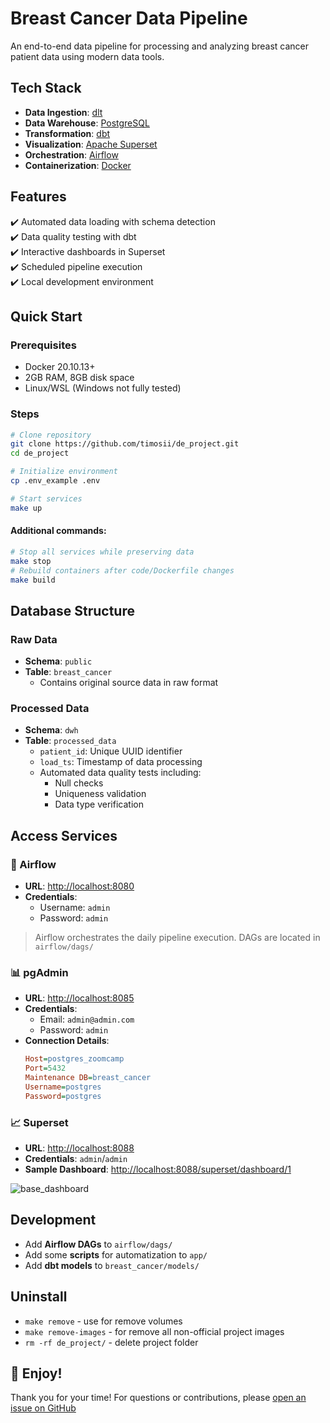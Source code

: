 # Breast Cancer Data Pipeline

An end-to-end data pipeline for processing and analyzing breast cancer patient data using modern data tools.

## Tech Stack

- **Data Ingestion**: [dlt](https://dlthub.com/)
- **Data Warehouse**: [PostgreSQL](https://www.postgresql.org/)
- **Transformation**: [dbt](https://www.getdbt.com/)
- **Visualization**: [Apache Superset](https://superset.apache.org/)
- **Orchestration**: [Airflow](https://airflow.apache.org/)
- **Containerization**: [Docker](https://www.docker.com/)

## Features

✔️ Automated data loading with schema detection  
✔️ Data quality testing with dbt  
✔️ Interactive dashboards in Superset  
✔️ Scheduled pipeline execution  
✔️ Local development environment  

## Quick Start

### Prerequisites
- Docker 20.10.13+
- 2GB RAM, 8GB disk space
- Linux/WSL (Windows not fully tested)

### Steps
```bash
# Clone repository
git clone https://github.com/timosii/de_project.git
cd de_project

# Initialize environment
cp .env_example .env

# Start services
make up
```

#### Additional commands:
```bash
# Stop all services while preserving data
make stop
# Rebuild containers after code/Dockerfile changes  
make build
```

## Database Structure

### Raw Data
- **Schema**: `public`
- **Table**: `breast_cancer`
  - Contains original source data in raw format

### Processed Data  
- **Schema**: `dwh`  
- **Table**: `processed_data`  
  - `patient_id`: Unique UUID identifier  
  - `load_ts`: Timestamp of data processing  
  - Automated data quality tests including:  
    - Null checks  
    - Uniqueness validation  
    - Data type verification  

## Access Services

### 🚀 Airflow
- **URL**: [http://localhost:8080](http://localhost:8080)
- **Credentials**: 
  - Username: `admin`
  - Password: `admin`

> Airflow orchestrates the daily pipeline execution. DAGs are located in `airflow/dags/`

### 📊 pgAdmin
- **URL**: [http://localhost:8085](http://localhost:8085)
- **Credentials**:
  - Email: `admin@admin.com`
  - Password: `admin`
- **Connection Details**:
  ```ini
  Host=postgres_zoomcamp
  Port=5432
  Maintenance DB=breast_cancer
  Username=postgres
  Password=postgres

### 📈 Superset
- **URL**: [http://localhost:8088](http://localhost:8088)
- **Credentials**: `admin`/`admin`
- **Sample Dashboard**: [http://localhost:8088/superset/dashboard/1](http://localhost:8088/superset/dashboard/1)

![base_dashboard](/assets/base_dashboard.jpg)

## Development
- Add **Airflow DAGs** to `airflow/dags/`
- Add some **scripts** for automatization to `app/`
- Add **dbt models** to `breast_cancer/models/`

## Uninstall
- `make remove` - use for remove volumes
- `make remove-images` - for remove all non-official project images
- `rm -rf de_project/` - delete project folder


## 🎉 Enjoy!
Thank you for your time! For questions or contributions, please [open an issue on GitHub](https://github.com/timosii/de_project/issues)
